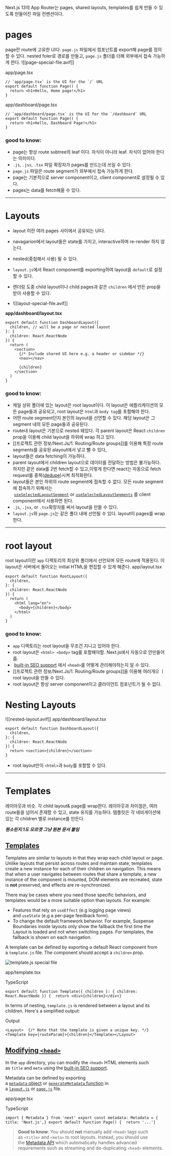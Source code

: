 Next.js 13의 App Router는 pages, shared layouts, templates를 쉽게 만들 수 있도록 만들어진 파일 컨벤션이다.

# pages
page란 route에 고유한 UI다. `page.js` 파일에서  컴포넌트를 export해 page를 정의할 수 있다.
nested foler로 경로를 만들고, `page.js` 폴더를 더해 외부에서 접속 가능하게 한다.
![[page-special-file.avif]]

app/page.tsx
```
// `app/page.tsx` is the UI for the `/` URL
export default function Page() {
  return <h1>Hello, Home page!</h1>
}
```
app/dashboard/page.tsx
```
// `app/dashboard/page.tsx` is the UI for the `/dashboard` URL
export default function Page() {
  return <h1>Hello, Dashboard Page!</h1>
}
```

### good to know:
- page는 항상 route subtree의 leaf 이다. 자식이 아니라 leaf. 자식이 없어야 한다는 의미이다.
- `.js`, `.jsx`, `.tsx` 파일 확장자가 pages를 만드는데 쓰일  수 있다.
- `page.js` 파일은 route segment가 외부에서 접속 가능하게 한다.
- page는 기본적으로 server component이고, client component로 설정될 수 있다.
- pages는 data를 fetch해올 수 있다.
---
# Layouts
- layout 이란 여러 pages 사이에서 공유되는 UI다.
- navagarion에서 layout들은 state를 가지고, interactive하며 re-render 하지 않는다.
- nested(중첩해서 사용) 될 수 있다.

- `layout.js`에서 React component를 exporting하여 layout을 `default`로 설정할 수 있다.
- 렌더링 도중 child layout이나 child pages과 같은 `children` 에서 만든 prop을 받아 사용할 수 있다.
- ![[layout-special-file.avif]]

**app/dashboard/layout.tsx**

```
export default function DashboardLayout({
  children, // will be a page or nested layout
}: {
  children: React.ReactNode
}) {
  return (
    <section>
      {/* Include shared UI here e.g. a header or sidebar */}
      <nav></nav>
 
      {children}
    </section>
  )
}
```

### good to know:
- 제일 상위 폴더에 있는 layout은 root layout이다. 이 layout은 애플리케이션의 모든 page들과 공유되고, root layout은 `html`과 `body tag`를 포함해야 한다.
- 어떤 route segment던지 본인의 layout을 선언할 수 있다. 해당 layout은 그 segment 내의 모든 page들과 공유된다.
- route내 layout은 기본으로 nested 돼있다. 각 parent layout은 React `children` prop을 이용해 child layout을 하위에 wrap 하고 있다.
- [[프로젝트 관련 정보/Next.Js/1. Routing/Route groups]]를 이용해 특정 route segments를 공유된 alayout에서 넣고 뺄 수 있다,
- layout들은 data fetching이 가능하다.
- parent layout에서 children layout으로 데이터를 전달하는 방법은 불가능하다. 하지만 같은 data를 2번 fetch할 수 있고,이렇게 한다면 react는 자동으로 fetch request를 중복([dedupe](caching.md))시켜 최적화한다.
- layout들은 본인 하위의 route segment에 접속할 수 없다. 모든 route segment에 접속하기 위해서는  [`useSelectedLayoutSegment`](https://nextjs.org/docs/app/api-reference/functions/use-selected-layout-segment) or [`useSelectedLayoutSegments`](https://nextjs.org/docs/app/api-reference/functions/use-selected-layout-segments) 를 client component에서 사용하면 된다.
- `.js`, `.jsx`, or `.tsx`확장자를 써서 layout을 만들 수 있다.
- `layout.js`와  `page.js`는 같은 폴더 내에 선언될 수 있다. layout이 pages를 wrap한다.
---
# root layout
root layout이란 `app` 디렉토리의 최상위 폴더에서 선언되며 모든 route에 적용된다. 이 layout은 서버에서 돌아오는 initial HTML을 편집할 수 있게 해준다.
app/layout.tsx

```
export default function RootLayout({
  children,
}: {
  children: React.ReactNode
}) {
  return (
    <html lang="en">
      <body>{children}</body>
    </html>
  )
}
```
### good to know:
- `app` 디렉토리는  root layout을 무조건 지니고 있어야 한다.
- root layout은 `<html> <body>` tag를 포함해야함. Next.js에서 자동으로 안만들어줌.
-  [built-in SEO support](https://nextjs.org/docs/app/building-your-application/optimizing/metadata) 에서 `<head>`를 어떻게 관리해야하는지 알 수 있다.
- [[프로젝트 관련 정보/Next.Js/1. Routing/Route groups]]을 이용해 여러개으 ㅣroot layout을 만들 수 있다.
- root layout은 항상 server component이고 클라이언트 컴포넌트가 될 수 없다.
# Nesting Layouts
![[nested-layout.avif]]
app/dashboard/layout.tsx
```
export default function DashboardLayout({
  children,
}: {
  children: React.ReactNode
}) {
  return <section>{children}</section>
}
```
- root layout만이 `<html>`과 `body`를 포함할 수 있다.
---
# Templates
레이아웃과 비슷. 각 child layout& page를 wrap한다.
레이아웃과 차이점은,  여러 route들을 넘어서 존재할 수 있고, state 유지를 가능하다.
템플릿은 각 네비게이션에 있는 각 children 별로 instance를 만든다.

***뭔소린지 1도 모르겟
그냥 원본 문서 붙임***

## [Templates](https://nextjs.org/docs/app/building-your-application/routing/pages-and-layouts#templates)

Templates are similar to layouts in that they wrap each child layout or page. Unlike layouts that persist across routes and maintain state, templates create a new instance for each of their children on navigation. This means that when a user navigates between routes that share a template, a new instance of the component is mounted, DOM elements are recreated, state is **not** preserved, and effects are re-synchronized.

There may be cases where you need those specific behaviors, and templates would be a more suitable option than layouts. For example:

- Features that rely on `useEffect` (e.g logging page views) and `useState` (e.g a per-page feedback form).
- To change the default framework behavior. For example, Suspense Boundaries inside layouts only show the fallback the first time the Layout is loaded and not when switching pages. For templates, the fallback is shown on each navigation.

A template can be defined by exporting a default React component from a `template.js` file. The component should accept a `children` prop.

![template.js special file](https://nextjs.org/_next/image?url=%2Fdocs%2Fdark%2Ftemplate-special-file.png&w=3840&q=75&dpl=dpl_BunKY4WHVEhRe8Fha3GzkLUmjxMN)

app/template.tsx

TypeScript

```
export default function Template({ children }: { children: React.ReactNode }) {  return <div>{children}</div>}
```

In terms of nesting, `template.js` is rendered between a layout and its children. Here's a simplified output:

Output

```
<Layout>  {/* Note that the template is given a unique key. */}  <Template key={routeParam}>{children}</Template></Layout>
```

## [Modifying `<head>`](https://nextjs.org/docs/app/building-your-application/routing/pages-and-layouts#modifying-head)

In the `app` directory, you can modify the `<head>` HTML elements such as `title` and `meta` using the [built-in SEO support](https://nextjs.org/docs/app/building-your-application/optimizing/metadata).

Metadata can be defined by exporting a [`metadata` object](https://nextjs.org/docs/app/api-reference/functions/generate-metadata#the-metadata-object) or [`generateMetadata` function](https://nextjs.org/docs/app/api-reference/functions/generate-metadata#generatemetadata-function) in a [`layout.js`](https://nextjs.org/docs/app/api-reference/file-conventions/layout) or [`page.js`](https://nextjs.org/docs/app/api-reference/file-conventions/page) file.

app/page.tsx

TypeScript

```
import { Metadata } from 'next' export const metadata: Metadata = {  title: 'Next.js',} export default function Page() {  return '...'}
```

> **Good to know**: You should **not** manually add `<head>` tags such as `<title>` and `<meta>` to root layouts. Instead, you should use the [Metadata API](https://nextjs.org/docs/app/api-reference/functions/generate-metadata) which automatically handles advanced requirements such as streaming and de-duplicating `<head>` elements.